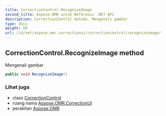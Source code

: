 ```yaml
---
title: CorrectionControl.RecognizeImage
second_title: Aspose.OMR untuk Referensi .NET API
description: CorrectionControl metode. Mengenali gambar
type: docs
weight: 50
url: /id/net/aspose.omr.correctionui/correctioncontrol/recognizeimage/
---
```

## CorrectionControl.RecognizeImage method

Mengenali gambar

```csharp
public void RecognizeImage()
```

### Lihat juga

* class [CorrectionControl](../)
* ruang nama [Aspose.OMR.CorrectionUI](../../correctioncontrol/)
* perakitan [Aspose.OMR](../../../)


